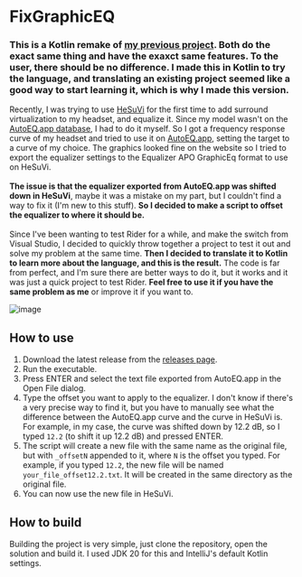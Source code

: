 ﻿# FixGraphicEQ
### This is a Kotlin remake of [my previous project](https://github.com/VictorPLopes/FixGraphicEQ). Both do the exact same thing and have the exaxct same features. To the user, there should be no difference. I made this in Kotlin to try the language, and translating an existing project seemed like a good way to start learning it, which is why I made this version.
Recently, I was trying to use [HeSuVi](https://sourceforge.net/projects/hesuvi/) for the first time to add surround virtualization to my headset, and equalize it. Since my model wasn't on the [AutoEQ.app database](https://github.com/jaakkopasanen/AutoEq/tree/master/results), I had to do it myself. So I got a frequency response curve of my headset and tried to use it on [AutoEQ.app](https://autoeq.app), setting the target to a curve of my choice. The graphics looked fine on the website so I tried to export the equalizer settings to the Equalizer APO GraphicEq format to use on HeSuVi.
<br><br>
**The issue is that the equalizer exported from AutoEQ.app was shifted down in HeSuVi**, maybe it was a mistake on my part, but I couldn't find a way to fix it (I'm new to this stuff). **So I decided to make a script to offset the equalizer to where it should be.**
<br><br>
Since I've been wanting to test Rider for a while, and make the switch from Visual Studio, I decided to quickly throw together a project to test it out and solve my problem at the same time. **Then I decided to translate it to Kotlin to learn more about the language, and this is the result.** The code is far from perfect, and I'm sure there are better ways to do it, but it works and it was just a quick project to test Rider. **Feel free to use it if you have the same problem as me** or improve it if you want to.

![image](https://github.com/VictorPLopes/FixGraphicEQ/assets/77900343/35c4e7ed-cc56-4107-9113-975243c17b29)

## How to use

1. Download the latest release from the [releases page](https://github.com/VictorPLopes/FixGraphicEQ/releases).
2. Run the executable.
3. Press ENTER and select the text file exported from AutoEQ.app in the Open File dialog.
4. Type the offset you want to apply to the equalizer. I don't know if there's a very precise way to find it, but you have to manually see what the difference between the AutoEQ.app curve and the curve in HeSuVi is. For example, in my case, the curve was shifted down by 12.2 dB, so I typed `12.2` (to shift it up 12.2 dB) and pressed ENTER.
5. The script will create a new file with the same name as the original file, but with `_offsetN` appended to it, where `N` is the offset you typed. For example, if you typed `12.2`, the new file will be named `your_file_offset12.2.txt`. It will be created in the same directory as the original file.
6. You can now use the new file in HeSuVi.

## How to build

Building the project is very simple, just clone the repository, open the solution and build it. I used JDK 20 for this and IntelliJ's default Kotlin settings.
